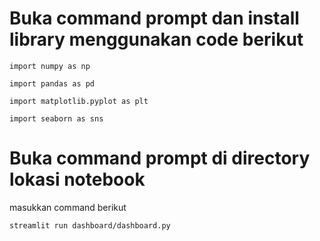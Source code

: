 # Buka command prompt dan install library menggunakan code berikut
`import numpy as np`

`import pandas as pd`

`import matplotlib.pyplot as plt`

`import seaborn as sns`

# Buka command prompt di directory lokasi notebook
masukkan command berikut

`streamlit run dashboard/dashboard.py`